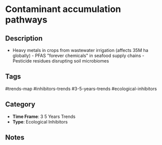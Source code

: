 # Contaminant accumulation pathways

## Description
- Heavy metals in crops from wastewater irrigation (affects 35M ha globally) - PFAS "forever chemicals" in seafood supply chains - Pesticide residues disrupting soil microbiomes

## Tags
#trends-map #inhibitors-trends #3-5-years-trends #ecological-inhibitors

## Category
- **Time Frame**: 3 5 Years Trends
- **Type**: Ecological Inhibitors

## Notes
<!-- Add your notes here -->
